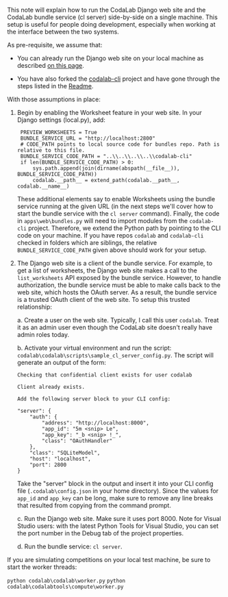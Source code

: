 This note will explain how to run the CodaLab Django web site and the CodaLab bundle service (cl server) side-by-side on a single machine. This setup is useful for people doing development, especially when working at the interface between the two systems.

As pre-requisite, we assume that:

- You can already run the Django web site on your local machine as described [on this page](https://github.com/codalab/codalab/wiki/Dev_Configure-Codalab-For-Development).

- You have also forked the [codalab-cli](https://github.com/codalab/codalab-cli) project and have gone through the steps listed in the [Readme](https://github.com/codalab/codalab-cli/blob/master/README.md).

With those assumptions in place:

1. Begin by enabling the Worksheet feature in your web site. In your Django settings (local.py), add:

   ```
    PREVIEW_WORKSHEETS = True
    BUNDLE_SERVICE_URL = "http://localhost:2800"
    # CODE_PATH points to local source code for bundles repo. Path is relative to this file.
    BUNDLE_SERVICE_CODE_PATH = "..\\..\\..\\..\\codalab-cli"
    if len(BUNDLE_SERVICE_CODE_PATH) > 0:
        sys.path.append(join(dirname(abspath(__file__)), BUNDLE_SERVICE_CODE_PATH))
        codalab.__path__ = extend_path(codalab.__path__, codalab.__name__)
   ```

   These additional elements say to enable Worksheets using the bundle service running at the given URL (in the next steps we'll cover how to start the bundle service with the `cl server` command). Finally, the code in `apps\web\bundles.py` will need to import modules from the `codalab-cli` project. Therefore, we extend the Python path by pointing to the CLI code on your machine. If you have repos `codalab` and `codalab-cli` checked in folders which are siblings, the relative `BUNDLE_SERVICE_CODE_PATH` given above should work for your setup.

2. The Django web site is a client of the bundle service. For example, to get a list of worksheets, the Django web site makes a call to the `list_worksheets` API exposed by the bundle service. However, to handle authorization, the bundle service must be able to make calls back to the web site, which hosts the OAuth server. As a result, the bundle service is a trusted OAuth client of the web site. To setup this trusted relationship:

   a. Create a user on the web site. Typically, I call this user `codalab`. Treat it as an admin user even though the CodaLab site doesn't really have admin roles today.

   b. Activate your virtual environment and run the script: `codalab\codalab\scripts\sample_cl_server_config.py`. The script will generate an output of the form:

      ```
      Checking that confidential client exists for user codalab

      Client already exists.

      Add the following server block to your CLI config:

      "server": {
          "auth": {
              "address": "http://localhost:8000",
              "app_id": "5m <snip> Le",
              "app_key": "_b <snip> !_",
              "class": "OAuthHandler"
          },
          "class": "SQLiteModel",
          "host": "localhost",
          "port": 2800
      }
      ```

   Take the "server" block in the output and insert it into your CLI config file (`.codalab\config.json` in your home directory). Since the values for `app_id` and `app_key` can be long, make sure to remove any line breaks that resulted from copying from the command prompt.  

   c. Run the Django web site. Make sure it uses port 8000. Note for Visual Studio users: with the latest Python Tools for Visual Studio, you can set the port number in the Debug tab of the project properties.

   d. Run the bundle service: `cl server`.

If you are simulating competitions on your local test machine, be sure to start the worker threads:

   `python codalab\codalab\worker.py`
   `python codalab\codalabtools\compute\worker.py`

